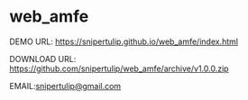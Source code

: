 # web_amfe
DEMO URL:
https://snipertulip.github.io/web_amfe/index.html

DOWNLOAD URL:
https://github.com/snipertulip/web_amfe/archive/v1.0.0.zip

EMAIL:snipertulip@gmail.com
